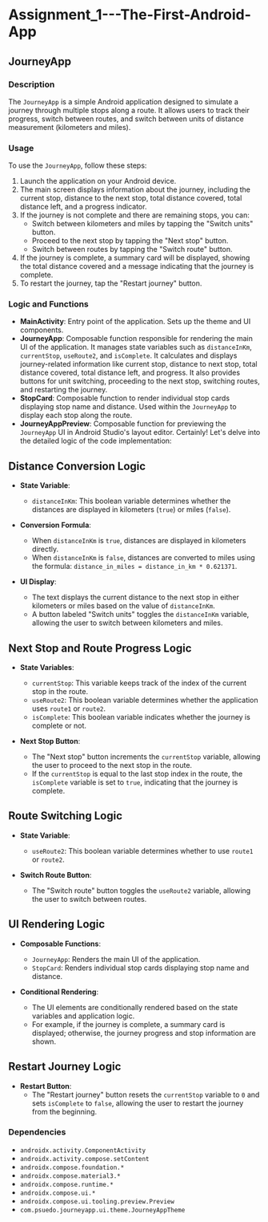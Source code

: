 # Assignment_1---The-First-Android-App

## JourneyApp

### Description
The `JourneyApp` is a simple Android application designed to simulate a journey through multiple stops along a route. It allows users to track their progress, switch between routes, and switch between units of distance measurement (kilometers and miles). 

### Usage
To use the `JourneyApp`, follow these steps:
1. Launch the application on your Android device.
2. The main screen displays information about the journey, including the current stop, distance to the next stop, total distance covered, total distance left, and a progress indicator.
3. If the journey is not complete and there are remaining stops, you can:
   - Switch between kilometers and miles by tapping the "Switch units" button.
   - Proceed to the next stop by tapping the "Next stop" button.
   - Switch between routes by tapping the "Switch route" button.
4. If the journey is complete, a summary card will be displayed, showing the total distance covered and a message indicating that the journey is complete.
5. To restart the journey, tap the "Restart journey" button.

### Logic and Functions
- **MainActivity**: Entry point of the application. Sets up the theme and UI components.
- **JourneyApp**: Composable function responsible for rendering the main UI of the application. It manages state variables such as `distanceInKm`, `currentStop`, `useRoute2`, and `isComplete`. It calculates and displays journey-related information like current stop, distance to next stop, total distance covered, total distance left, and progress. It also provides buttons for unit switching, proceeding to the next stop, switching routes, and restarting the journey.
- **StopCard**: Composable function to render individual stop cards displaying stop name and distance. Used within the `JourneyApp` to display each stop along the route.
- **JourneyAppPreview**: Composable function for previewing the `JourneyApp` UI in Android Studio's layout editor.
Certainly! Let's delve into the detailed logic of the code implementation:

## Distance Conversion Logic
- **State Variable**: 
  - `distanceInKm`: This boolean variable determines whether the distances are displayed in kilometers (`true`) or miles (`false`).

- **Conversion Formula**:
  - When `distanceInKm` is `true`, distances are displayed in kilometers directly.
  - When `distanceInKm` is `false`, distances are converted to miles using the formula: `distance_in_miles = distance_in_km * 0.621371`.

- **UI Display**:
  - The text displays the current distance to the next stop in either kilometers or miles based on the value of `distanceInKm`.
  - A button labeled "Switch units" toggles the `distanceInKm` variable, allowing the user to switch between kilometers and miles.

## Next Stop and Route Progress Logic
- **State Variables**:
  - `currentStop`: This variable keeps track of the index of the current stop in the route.
  - `useRoute2`: This boolean variable determines whether the application uses `route1` or `route2`.
  - `isComplete`: This boolean variable indicates whether the journey is complete or not.

- **Next Stop Button**:
  - The "Next stop" button increments the `currentStop` variable, allowing the user to proceed to the next stop in the route.
  - If the `currentStop` is equal to the last stop index in the route, the `isComplete` variable is set to `true`, indicating that the journey is complete.

## Route Switching Logic
- **State Variable**:
  - `useRoute2`: This boolean variable determines whether to use `route1` or `route2`.

- **Switch Route Button**:
  - The "Switch route" button toggles the `useRoute2` variable, allowing the user to switch between routes.

## UI Rendering Logic
- **Composable Functions**:
  - `JourneyApp`: Renders the main UI of the application.
  - `StopCard`: Renders individual stop cards displaying stop name and distance.

- **Conditional Rendering**:
  - The UI elements are conditionally rendered based on the state variables and application logic.
  - For example, if the journey is complete, a summary card is displayed; otherwise, the journey progress and stop information are shown.

## Restart Journey Logic
- **Restart Button**:
  - The "Restart journey" button resets the `currentStop` variable to `0` and sets `isComplete` to `false`, allowing the user to restart the journey from the beginning.

### Dependencies
- `androidx.activity.ComponentActivity`
- `androidx.activity.compose.setContent`
- `androidx.compose.foundation.*`
- `androidx.compose.material3.*`
- `androidx.compose.runtime.*`
- `androidx.compose.ui.*`
- `androidx.compose.ui.tooling.preview.Preview`
- `com.psuedo.journeyapp.ui.theme.JourneyAppTheme`
